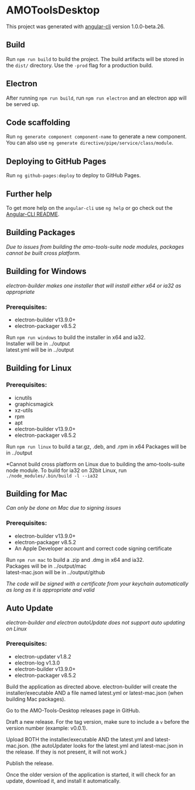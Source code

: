 # AMOToolsDesktop

This project was generated with [angular-cli](https://github.com/angular/angular-cli) version 1.0.0-beta.26.

## Build

Run `npm run build` to build the project. The build artifacts will be stored in the `dist/` directory. Use the `-prod` flag for a production build.

## Electron

After running `npm run build`, run `npm run electron` and an electron app will be served up.

## Code scaffolding

Run `ng generate component component-name` to generate a new component. You can also use `ng generate directive/pipe/service/class/module`.

## Deploying to GitHub Pages

Run `ng github-pages:deploy` to deploy to GitHub Pages.

## Further help

To get more help on the `angular-cli` use `ng help` or go check out the [Angular-CLI README](https://github.com/angular/angular-cli/blob/master/README.md).

## Building Packages

*Due to issues from building the amo-tools-suite node modules, packages cannot be built cross platform.*

## Building for Windows

*electron-builder makes one installer that will install either x64 or ia32 as appropriate*  

### Prerequisites:  
  * electron-builder v13.9.0+  
  * electron-packager v8.5.2  

Run `npm run windows` to build the installer in x64 and ia32.   
Installer will be in ../output  
latest.yml will be in ../output  

## Building for Linux

### Prerequisites:  
  * icnutils  
  * graphicsmagick  
  * xz-utils  
  * rpm  
  * apt  
  * electron-builder v13.9.0+  
  * electron-packager v8.5.2  

Run `npm run linux` to build a tar.gz, .deb, and .rpm in x64 
Packages will be in ../output  

*Cannot build cross platform on Linux due to building the amo-tools-suite node module. To build for ia32 on 32bit Linux, run `./node_modules/.bin/build -l --ia32`

## Building for Mac
*Can only be done on Mac due to signing issues*  

### Prerequisites:  
  * electron-builder v13.9.0+  
  * electron-packager v8.5.2  
  * An Apple Developer account and correct code signing certificate  
  
Run `npm run mac` to build a .zip and .dmg in x64 and ia32.  
Packages will be in ../output/mac  
latest-mac.json will be in ../output/github  

*The code will be signed with a certificate from your keychain automatically as long as it is appropriate and valid*  

## Auto Update

*electron-builder and electron autoUpdate does not support auto updating on Linux*

### Prerequisites:  
  * electron-updater v1.8.2  
  * electron-log v1.3.0  
  * electron-builder v13.9.0+  
  * electron-packager v8.5.2  
  
Build the application as directed above. electron-builder will create the installer/executable AND a file named latest.yml or latest-mac.json (when building Mac packages).

Go to the AMO-Tools-Desktop releases page in GitHub.  

Draft a new release. For the tag version, make sure to include a `v` before the version number (example: v0.0.1).  

Upload BOTH the installer/executable AND the latest.yml and latest-mac.json. (the autoUpdater looks for the latest.yml and latest-mac.json in the release. If they is not present, it will not work.)  

Publish the release.  

Once the older version of the application is started, it will check for an update, download it, and install it automatically.  
